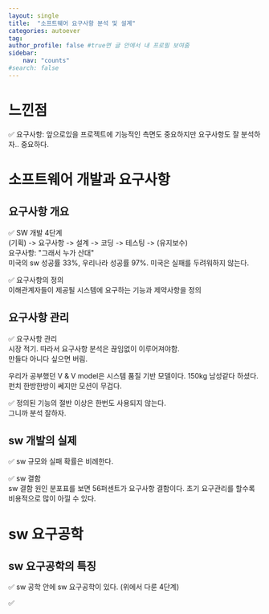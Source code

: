 ```yaml
---
layout: single
title:  "소프트웨어 요구사항 분석 및 설계"
categories: autoever
tag: 
author_profile: false #true면 글 안에서 내 프로필 보여줌
sidebar:
    nav: "counts"
#search: false
---
```


# 느낀점
✅ 요구사항: 앞으로있을 프로젝트에 기능적인 측면도 중요하지만 요구사항도 잘 분석하자.. 중요하다. 

# 소프트웨어 개발과 요구사항
## 요구사항 개요
✅ SW 개발 4단계   
(기획) -> 요구사항 -> 설계 -> 코딩 -> 테스팅 -> (유지보수)   
요구사항: "그래서 누가 산대"   
미국의 sw 성공률 33%, 우리나라 성공률 97%. 미국은 실패를 두려워하지 않는다.   
   
✅ 요구사항의 정의   
이해관계자들이 제공될 시스템에 요구하는 기능과 제약사항을 정의   

## 요구사항 관리
✅ 요구사항 관리   
시장 적기. 따라서 요구사항 분석은 끊임없이 이루어져야함.   
만들다 아니다 싶으면 버림.   
   
우리가 공부했던 V & V model은 시스템 품질 기반 모델이다. 150kg 남성같다 하셨다. 펀치 한방한방이 쎄지만 모션이 무겁다.   
   
✅ 정의된 기능의 절반 이상은 한번도 사용되지 않는다.   
그니까 분석 잘하자.   

## sw 개발의 실제
✅ sw 규모와 실패 확률은 비례한다.   
   
✅ sw 결함   
sw 결함 원인 분포표를 보면 56퍼센트가 요구사항 결함이다. 초기 요구관리를 할수록 비용적으로 많이 아낄 수 있다.   
   
# sw 요구공학
## sw 요구공학의 특징
✅ sw 공학 안에 sw 요구공학이 있다. (위에서 다룬 4단계)   
   
✅ 
